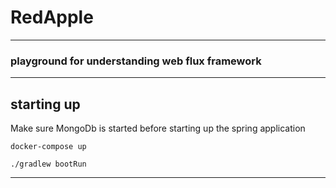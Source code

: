 # RedApple
***
### playground for understanding web flux framework
***
## starting up
Make sure MongoDb is started before starting up the spring application

`docker-compose up`

`./gradlew bootRun`
***